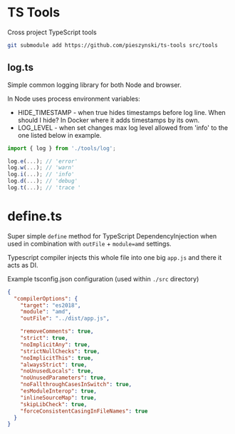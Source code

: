 
# TS Tools
Cross project TypeScript tools

```bash
git submodule add https://github.com/pieszynski/ts-tools src/tools
```

## log.ts
Simple common logging library for both Node and browser.

In Node uses process environment variables:

* HIDE_TIMESTAMP - when true hides timestamps before log line. When should I hide? In Docker where it adds timestamps by its own.
* LOG_LEVEL - when set changes max log level allowed from 'info' to the one listed below in example.

```ts
import { log } from './tools/log';

log.e(...); // 'error'
log.w(...); // 'warn'
log.i(...); // 'info'
log.d(...); // 'debug'
log.t(...); // 'trace '
```

# define.ts
Super simple `define` method for TypeScript DependencyInjection when used in combination with `outFile` + `module=amd` settings.

Typescript compiler injects this whole file into one big `app.js` and there it acts as DI.

Example tsconfig.json configuration (used within `./src` directory)

```json
{
  "compilerOptions": {
    "target": "es2018",
    "module": "amd",
    "outFile": "../dist/app.js",

    "removeComments": true,
    "strict": true,
    "noImplicitAny": true,
    "strictNullChecks": true,
    "noImplicitThis": true,
    "alwaysStrict": true,
    "noUnusedLocals": true,
    "noUnusedParameters": true,
    "noFallthroughCasesInSwitch": true,
    "esModuleInterop": true,
    "inlineSourceMap": true,
    "skipLibCheck": true,
    "forceConsistentCasingInFileNames": true
  }
}
```
